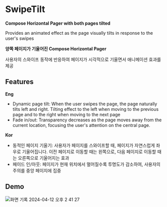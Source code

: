 # SwipeTilt

**Compose Horizontal Pager with both pages tilted**

Provides an animated effect as the page visually tilts in response to the user's swipes

**양쪽 페이지가 기울어진 Compose Horizontal Pager**

사용자의 스와이프 동작에 반응하여 페이지가 시각적으로 기울면서 애니메이션 효과를 제공

## Features
**Eng**
- Dynamic page tilt: When the user swipes the page, the page naturally tilts left and right. Tilting effect to the left when moving to the previous page and to the right when moving to the next page
- Fade in/out: Transparency decreases as the page moves away from the current location, focusing the user's attention on the central page.
  
**Kor**
- 동적인 페이지 기울기: 사용자가 페이지를 스와이프할 때, 페이지가 자연스럽게 좌우로 기울어집니다. 이전 페이지로 이동할 때는 왼쪽으로, 다음 페이지로 이동할 때는 오른쪽으로 기울어지는 효과
- 페이드 인/아웃: 페이지가 현재 위치에서 멀어질수록 투명도가 감소하여, 사용자의 주의를 중앙 페이지에 집중

## Demo

![화면 기록 2024-04-12 오후 2 41 27](https://github.com/Songgyubin/SwipeTilt/assets/37494776/f8fedd7f-6947-48f0-89b0-4094b5d2dc46)

